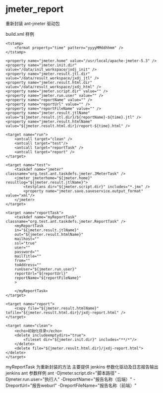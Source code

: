 # jmeter_report
重新封装 ant-jmeter 驱动包

build.xml 样例

<?xml version="1.0" encoding="UTF-8"?>

<project name="ant-jmeter-test" default="run" basedir=".">
	
	<tstamp>
		<format property="time" pattern="yyyyMMddhhmm" />
	</tstamp>
		
	<property name="jmeter.home" value="/usr/local/apache-jmeter-5.3" />
	<property name="jmeter.init.dir" value="/data/init_workspace/jxdj_init" />
	<property name="jmeter.result.jtl.dir" value="/data/result_workspace/jxdj_jtl" />
	<property name="jmeter.result.html.dir" value="/data/result_workspace/jxdj_html" />
	<property name="jmeter.script.dir" value="" />
	<property name="jmeter.run.user" value="" />	
	<property name="reportName" value="" />
	<property name="reportUrl" value="" />
	<property name="reportFileName" value="" />
	<property name="jmeter.result.jtlName" value="${jmeter.result.jtl.dir}/${reportName}-${time}.jtl" />
	<property name="jmeter.result.htmlName" value="${jmeter.result.html.dir}/report-${time}.html" />
		
	<target name="run">	
		<antcall target="clean" />
		<antcall target="test"/>
		<antcall target="reportTask" />
		<antcall target="report" />
	</target>
		
	<target name="test">		
		<taskdef name="jmeter" classname="org.test.ant.taskdefs.jmeter.JMeterTask" />
		<jmeter jmeterhome="${jmeter.home}" resultlog="${jmeter.result.jtlName}">				
			<testplans dir="${jmeter.script.dir}" includes="*.jmx" />
			<property name="jmeter.save.saveservice.output_format" value="xml"/>					
		</jmeter>
	</target>
			
	<target name="reportTask">
		<taskdef name="myReportTask" classname="org.test.ant.taskdefs.jmeter.ReportTask" />
		<myReportTask 
		in="${jmeter.result.jtlName}"		
		out="${jmeter.result.htmlName}"
		mailhost=""
		ssl="true"
		user=""
		password=""
		mailTitle=""
		from=""
		toAddress=""
		runUser="${jmeter.run.user}"
		reportUrl="${reportUrl}"
		reportName="${reportFileName}"
		>
		
		</myReportTask>
	</target>

    <target name="report">
        <copy file="${jmeter.result.htmlName}" tofile="${jmeter.result.html.dir}/jxdj-report.html" />
    </target>

	<target name="clean">
		<echo>初始化目录</echo>
		<delete includeemptydirs="true">
			<fileset dir="${jmeter.init.dir}" includes="**/*"/>
		</delete>
		<delete file="${jmeter.result.html.dir}/jxdj-report.html"></delete>
	</target>

</project>

myReportTask 为重新封装的方法 
主要提供 jenkins 参数化驱动及日志报告输出
jenkins ant 参数样例
ant -Djmeter.script.dir="脚本路径" -Djmeter.run.user="执行人" -DreportName="报告名称（后端）" -DreportUrl="报告weburl" -DreportFileName="报告名称（前端）"


